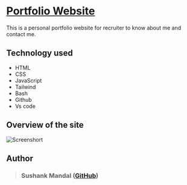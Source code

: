 
# [Portfolio Website](https://sushank678.github.io/)

This is a personal portfolio website for recruiter to know about me and contact me.


## Technology used

- HTML
- CSS
- JavaScript
- Tailwind
- Bash
- Github
- Vs code
## Overview of the site

![Screenshort](https://www.linkpicture.com/q/Sushank-Mandal.png)
## Author 

> ### Sushank Mandal ([GitHub](https://github.com/sushank678))
